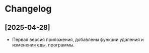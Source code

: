 # Changelog
## [2025-04-28]
- Первая версия приложения, добавлены функции удаления и изменения еды, программы.
